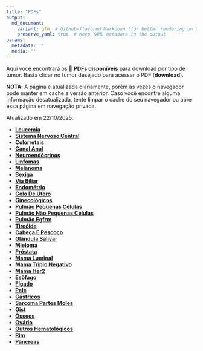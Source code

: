 ```yaml
---
title: "PDFs"
output: 
  md_document:
    variant: gfm  # GitHub-flavored Markdown (for better rendering on GitHub)
    preserve_yaml: true  # Keep YAML metadata in the output
params:
  metadata: ''
  media: ''
---
```


<script async src="https://scripts.simpleanalyticscdn.com/latest.js"></script>

Aqui você encontrará os 📝 **PDFs disponíveis** para download por tipo
de tumor. Basta clicar no tumor desejado para acessar o PDF
(**download**).

**NOTA**: A página é atualizada diariamente, porém as vezes o navegador
pode manter em cache a versão anterior. Caso você encontre alguma
informação desatualizada, tente limpar o cache do seu navegador ou abre
essa página em navegação privada.

Atualizado em 22/10/2025.

- [**Leucemia**](https://coeoralmeds-e768.restdb.io/media/68f869420d20f7250003d49b?download=true)
- [**Sistema Nervoso
  Central**](https://coeoralmeds-e768.restdb.io/media/68f869430d20f7250003d49e?download=true)
- [**Colorretais**](https://coeoralmeds-e768.restdb.io/media/68f869450d20f7250003d4a8?download=true)
- [**Canal
  Anal**](https://coeoralmeds-e768.restdb.io/media/68f869470d20f7250003d4aa?download=true)
- [**Neuroendócrinos**](https://coeoralmeds-e768.restdb.io/media/68f869480d20f7250003d4ac?download=true)
- [**Linfomas**](https://coeoralmeds-e768.restdb.io/media/68f869490d20f7250003d4ae?download=true)
- [**Melanoma**](https://coeoralmeds-e768.restdb.io/media/68f8694a0d20f7250003d4b0?download=true)
- [**Bexiga**](https://coeoralmeds-e768.restdb.io/media/68f8694b0d20f7250003d4b2?download=true)
- [**Via
  Biliar**](https://coeoralmeds-e768.restdb.io/media/68f8694c0d20f7250003d4b4?download=true)
- [**Endométrio**](https://coeoralmeds-e768.restdb.io/media/68f8694d0d20f7250003d4b6?download=true)
- [**Colo De
  Útero**](https://coeoralmeds-e768.restdb.io/media/68f8694e0d20f7250003d4b8?download=true)
- [**Ginecológicos**](https://coeoralmeds-e768.restdb.io/media/68f8694f0d20f7250003d4ba?download=true)
- [**Pulmão Pequenas
  Células**](https://coeoralmeds-e768.restdb.io/media/68f869500d20f7250003d4bc?download=true)
- [**Pulmão Não Pequenas
  Células**](https://coeoralmeds-e768.restdb.io/media/68f869520d20f7250003d4be?download=true)
- [**Pulmão
  Egfrm**](https://coeoralmeds-e768.restdb.io/media/68f869530d20f7250003d4c0?download=true)
- [**Tireóide**](https://coeoralmeds-e768.restdb.io/media/68f869550d20f7250003d4c4?download=true)
- [**Cabeça E
  Pescoço**](https://coeoralmeds-e768.restdb.io/media/68f869560d20f7250003d4c6?download=true)
- [**Glândula
  Salivar**](https://coeoralmeds-e768.restdb.io/media/68f869570d20f7250003d4c8?download=true)
- [**Mieloma**](https://coeoralmeds-e768.restdb.io/media/68f869580d20f7250003d4ca?download=true)
- [**Próstata**](https://coeoralmeds-e768.restdb.io/media/68f869590d20f7250003d4cc?download=true)
- [**Mama
  Luminal**](https://coeoralmeds-e768.restdb.io/media/68f8695b0d20f7250003d4d0?download=true)
- [**Mama Triplo
  Negativo**](https://coeoralmeds-e768.restdb.io/media/68f8695c0d20f7250003d4d2?download=true)
- [**Mama
  Her2**](https://coeoralmeds-e768.restdb.io/media/68f8695e0d20f7250003d4d4?download=true)
- [**Esôfago**](https://coeoralmeds-e768.restdb.io/media/68f8695f0d20f7250003d4d6?download=true)
- [**Fígado**](https://coeoralmeds-e768.restdb.io/media/68f869600d20f7250003d4d8?download=true)
- [**Pele**](https://coeoralmeds-e768.restdb.io/media/68f869610d20f7250003d4da?download=true)
- [**Gástricos**](https://coeoralmeds-e768.restdb.io/media/68f869620d20f7250003d4dc?download=true)
- [**Sarcoma Partes
  Moles**](https://coeoralmeds-e768.restdb.io/media/68f869630d20f7250003d4de?download=true)
- [**Gist**](https://coeoralmeds-e768.restdb.io/media/68f869650d20f7250003d4e0?download=true)
- [**Ósseos**](https://coeoralmeds-e768.restdb.io/media/68f869660d20f7250003d4e2?download=true)
- [**Ovário**](https://coeoralmeds-e768.restdb.io/media/68f869670d20f7250003d4e4?download=true)
- [**Outros
  Hematológicos**](https://coeoralmeds-e768.restdb.io/media/68f869680d20f7250003d4e6?download=true)
- [**Rim**](https://coeoralmeds-e768.restdb.io/media/68f869690d20f7250003d4e8?download=true)
- [**Pâncreas**](https://coeoralmeds-e768.restdb.io/media/68f8696a0d20f7250003d4ea?download=true)
